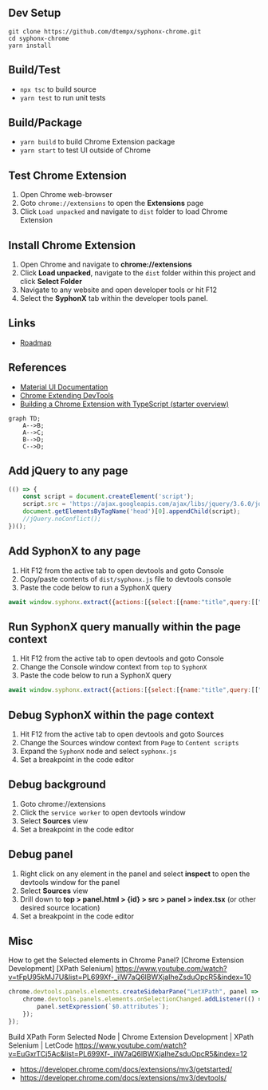 
## Dev Setup
```
git clone https://github.com/dtempx/syphonx-chrome.git
cd syphonx-chrome
yarn install
```


## Build/Test
* `npx tsc` to build source
* `yarn test` to run unit tests


## Build/Package
* `yarn build` to build Chrome Extension package
* `yarn start` to test UI outside of Chrome


## Test Chrome Extension
1. Open Chrome web-browser
2. Goto `chrome://extensions` to open the **Extensions** page
3. Click `Load unpacked` and navigate to `dist` folder to load Chrome Extension


## Install Chrome Extension
1. Open Chrome and navigate to **chrome://extensions**
2. Click **Load unpacked**, navigate to the `dist` folder within this project and click **Select Folder**
3. Navigate to any website and open developer tools or hit F12
4. Select the **SyphonX** tab within the developer tools panel.


## Links
* [Roadmap](documentation/roadmap.md)

## References
* [Material UI Documentation](https://v4.mui.com/)
* [Chrome Extending DevTools](https://developer.chrome.com/docs/extensions/mv3/devtools/)
* [Building a Chrome Extension with TypeScript (starter overview)](https://www.youtube.com/watch?v=01vp9cYbQus)

```mermaid
graph TD;
    A-->B;
    A-->C;
    B-->D;
    C-->D;
```

## Add jQuery to any page
```js
(() => {
    const script = document.createElement('script');
    script.src = 'https://ajax.googleapis.com/ajax/libs/jquery/3.6.0/jquery.slim.min.js';
    document.getElementsByTagName('head')[0].appendChild(script);
    //jQuery.noConflict();
})();
```

## Add SyphonX to any page
1. Hit F12 from the active tab to open devtools and goto Console
2. Copy/paste contents of `dist/syphonx.js` file to devtools console
3. Paste the code below to run a SyphonX query
```js
await window.syphonx.extract({actions:[{select:[{name:"title",query:[["h1"]]}]}]})
```

## Run SyphonX query manually within the page context
1. Hit F12 from the active tab to open devtools and goto Console
2. Change the Console window context from `top` to `SyphonX`
3. Paste the code below to run a SyphonX query
```js
await window.syphonx.extract({actions:[{select:[{name:"title",query:[["h1"]]}]}]})
```

## Debug SyphonX within the page context
1. Hit F12 from the active tab to open devtools and goto Sources
2. Change the Sources window context from `Page` to `Content scripts`
3. Expand the `SyphonX` node and select `syphonx.js`
4. Set a breakpoint in the code editor

## Debug background
1. Goto chrome://extensions
2. Click the `service worker` to open devtools window
3. Select **Sources** view
4. Set a breakpoint in the code editor

## Debug panel
1. Right click on any element in the panel and select **inspect** to open the devtools window for the panel
2. Select **Sources** view
3. Drill down to **top > panel.html > {id} > src > panel > index.tsx** (or other desired source location)
4. Set a breakpoint in the code editor

## Misc
How to get the Selected elements in Chrome Panel? [Chrome Extension Development] [XPath Selenium]
https://www.youtube.com/watch?v=tFpU95kMJ7U&list=PL699Xf-_ilW7aQ6lBWXjaIheZsduOpcR5&index=10

```js
chrome.devtools.panels.elements.createSidebarPane("LetXPath", panel => {
    chrome.devtools.panels.elements.onSelectionChanged.addListener(() => {
        panel.setExpression(`$0.attributes`);
    });
});
```

Build XPath Form Selected Node | Chrome Extension Development | XPath Selenium | LetCode
https://www.youtube.com/watch?v=EuGxrTCj5Ac&list=PL699Xf-_ilW7aQ6lBWXjaIheZsduOpcR5&index=12

* https://developer.chrome.com/docs/extensions/mv3/getstarted/
* https://developer.chrome.com/docs/extensions/mv3/devtools/
